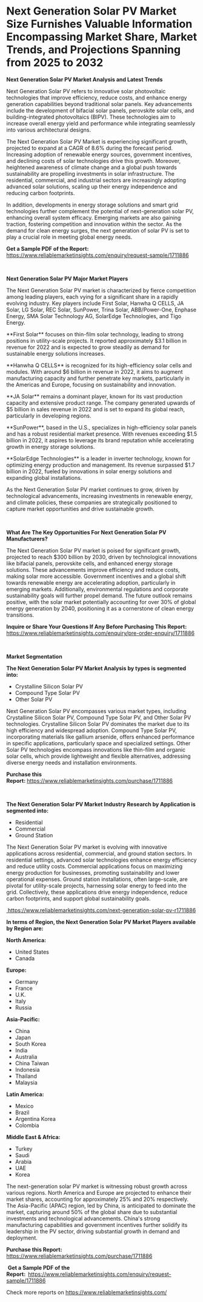 <p><h1>Next Generation Solar PV Market Size Furnishes Valuable Information Encompassing Market Share, Market Trends, and Projections Spanning from 2025 to 2032</h1></p><p><strong>Next Generation Solar PV Market Analysis and Latest Trends</strong></p>
<p><p>Next Generation Solar PV refers to innovative solar photovoltaic technologies that improve efficiency, reduce costs, and enhance energy generation capabilities beyond traditional solar panels. Key advancements include the development of bifacial solar panels, perovskite solar cells, and building-integrated photovoltaics (BIPV). These technologies aim to increase overall energy yield and performance while integrating seamlessly into various architectural designs.</p><p>The Next Generation Solar PV Market is experiencing significant growth, projected to expand at a CAGR of 8.6% during the forecast period. Increasing adoption of renewable energy sources, government incentives, and declining costs of solar technologies drive this growth. Moreover, heightened awareness of climate change and a global push towards sustainability are propelling investments in solar infrastructure. The residential, commercial, and industrial sectors are increasingly adopting advanced solar solutions, scaling up their energy independence and reducing carbon footprints.</p><p>In addition, developments in energy storage solutions and smart grid technologies further complement the potential of next-generation solar PV, enhancing overall system efficacy. Emerging markets are also gaining traction, fostering competition and innovation within the sector. As the demand for clean energy surges, the next generation of solar PV is set to play a crucial role in meeting global energy needs.</p></p>
<p><strong>Get a Sample PDF of the Report:&nbsp;</strong> <a href="https://www.reliablemarketinsights.com/enquiry/request-sample/1711886?utm_campaign=3289&utm_medium=2&utm_source=Github&utm_content=ia&utm_term=27032025&utm_id=next-generation-solar-pv">https://www.reliablemarketinsights.com/enquiry/request-sample/1711886</a></p>
<p>&nbsp;</p>
<p><strong>Next Generation Solar PV Major Market Players</strong></p>
<p><p>The Next Generation Solar PV market is characterized by fierce competition among leading players, each vying for a significant share in a rapidly evolving industry. Key players include First Solar, Hanwha Q CELLS, JA Solar, LG Solar, REC Solar, SunPower, Trina Solar, ABB/Power-One, Enphase Energy, SMA Solar Technology AG, SolarEdge Technologies, and Tigo Energy.</p><p>**First Solar** focuses on thin-film solar technology, leading to strong positions in utility-scale projects. It reported approximately $3.1 billion in revenue for 2022 and is expected to grow steadily as demand for sustainable energy solutions increases.</p><p>**Hanwha Q CELLS** is recognized for its high-efficiency solar cells and modules. With around $6 billion in revenue in 2022, it aims to augment manufacturing capacity and further penetrate key markets, particularly in the Americas and Europe, focusing on sustainability and innovation.</p><p>**JA Solar** remains a dominant player, known for its vast production capacity and extensive product range. The company generated upwards of $5 billion in sales revenue in 2022 and is set to expand its global reach, particularly in developing regions.</p><p>**SunPower**, based in the U.S., specializes in high-efficiency solar panels and has a robust residential market presence. With revenues exceeding $1.5 billion in 2022, it aspires to leverage its brand reputation while accelerating growth in energy storage solutions.</p><p>**SolarEdge Technologies** is a leader in inverter technology, known for optimizing energy production and management. Its revenue surpassed $1.7 billion in 2022, fueled by innovations in solar energy solutions and expanding global installations.</p><p>As the Next Generation Solar PV market continues to grow, driven by technological advancements, increasing investments in renewable energy, and climate policies, these companies are strategically positioned to capture market opportunities and drive sustainable growth.</p></p>
<p>&nbsp;</p>
<p><strong>What Are The Key Opportunities For Next Generation Solar PV Manufacturers?</strong></p>
<p><p>The Next Generation Solar PV market is poised for significant growth, projected to reach $300 billion by 2030, driven by technological innovations like bifacial panels, perovskite cells, and enhanced energy storage solutions. These advancements improve efficiency and reduce costs, making solar more accessible. Government incentives and a global shift towards renewable energy are accelerating adoption, particularly in emerging markets. Additionally, environmental regulations and corporate sustainability goals will further propel demand. The future outlook remains positive, with the solar market potentially accounting for over 30% of global energy generation by 2040, positioning it as a cornerstone of clean energy transitions.</p></p>
<p><strong>Inquire or Share Your Questions If Any Before Purchasing This Report:</strong> <a href="https://www.reliablemarketinsights.com/enquiry/pre-order-enquiry/1711886?utm_campaign=3289&utm_medium=2&utm_source=Github&utm_content=ia&utm_term=27032025&utm_id=next-generation-solar-pv">https://www.reliablemarketinsights.com/enquiry/pre-order-enquiry/1711886</a></p>
<p>&nbsp;</p>
<p><strong>Market Segmentation</strong></p>
<p><strong>The Next Generation Solar PV Market Analysis by types is segmented into:</strong></p>
<p><ul><li>Crystalline Silicon Solar PV</li><li>Compound Type Solar PV</li><li>Other Solar PV</li></ul></p>
<p><p>Next Generation Solar PV encompasses various market types, including Crystalline Silicon Solar PV, Compound Type Solar PV, and Other Solar PV technologies. Crystalline Silicon Solar PV dominates the market due to its high efficiency and widespread adoption. Compound Type Solar PV, incorporating materials like gallium arsenide, offers enhanced performance in specific applications, particularly space and specialized settings. Other Solar PV technologies encompass innovations like thin-film and organic solar cells, which provide lightweight and flexible alternatives, addressing diverse energy needs and installation environments.</p></p>
<p><strong>Purchase this Report:&nbsp;</strong><a href="https://www.reliablemarketinsights.com/purchase/1711886?utm_campaign=3289&utm_medium=2&utm_source=Github&utm_content=ia&utm_term=27032025&utm_id=next-generation-solar-pv">https://www.reliablemarketinsights.com/purchase/1711886</a></p>
<p>&nbsp;</p>
<p><strong>The Next Generation Solar PV Market Industry Research by Application is segmented into:</strong></p>
<p><ul><li>Residential</li><li>Commercial</li><li>Ground Station</li></ul></p>
<p><p>The Next Generation Solar PV market is evolving with innovative applications across residential, commercial, and ground station sectors. In residential settings, advanced solar technologies enhance energy efficiency and reduce utility costs. Commercial applications focus on maximizing energy production for businesses, promoting sustainability and lower operational expenses. Ground station installations, often large-scale, are pivotal for utility-scale projects, harnessing solar energy to feed into the grid. Collectively, these applications drive energy independence, reduce carbon footprints, and support global sustainability goals.</p></p>
<p><a href="https://www.reliablemarketinsights.com/next-generation-solar-pv-r1711886?utm_campaign=3289&utm_medium=2&utm_source=Github&utm_content=ia&utm_term=27032025&utm_id=next-generation-solar-pv">&nbsp;https://www.reliablemarketinsights.com/next-generation-solar-pv-r1711886</a></p>
<p><strong>In terms of Region, the Next Generation Solar PV Market Players available by Region are:</strong></p>
<p>
    <p> <strong> North America: </strong>
        <ul>
            <li>United States</li>
            <li>Canada</li>
        </ul>
        </p> 
    <p> <strong> Europe: </strong>
        <ul>
            <li>Germany</li>
            <li>France</li>
            <li>U.K.</li>
            <li>Italy</li>
            <li>Russia</li>
        </ul>
        </p> 
    <p> <strong> Asia-Pacific: </strong>
        <ul>
            <li>China</li>
            <li>Japan</li>
            <li>South Korea</li>
            <li>India</li>
            <li>Australia</li>
            <li>China Taiwan</li>
            <li>Indonesia</li>
            <li>Thailand</li>
            <li>Malaysia</li>
        </ul>
        </p> 
    <p> <strong> Latin America: </strong>
        <ul>
            <li>Mexico</li>
            <li>Brazil</li>
            <li>Argentina Korea</li>
            <li>Colombia</li>
        </ul>
        </p> 
    <p> <strong> Middle East & Africa: </strong>
        <ul>
            <li>Turkey</li>
            <li>Saudi</li>
            <li>Arabia</li>
            <li>UAE</li>
            <li>Korea</li>
        </ul>
    </p>
    </p>
<p><p>The next-generation solar PV market is witnessing robust growth across various regions. North America and Europe are projected to enhance their market shares, accounting for approximately 25% and 20% respectively. The Asia-Pacific (APAC) region, led by China, is anticipated to dominate the market, capturing around 50% of the global share due to substantial investments and technological advancements. China's strong manufacturing capabilities and government incentives further solidify its leadership in the PV sector, driving substantial growth in demand and deployment.</p></p>
<p><strong>Purchase this Report: </strong><a href="https://www.reliablemarketinsights.com/purchase/1711886?utm_campaign=3289&utm_medium=2&utm_source=Github&utm_content=ia&utm_term=27032025&utm_id=next-generation-solar-pv">https://www.reliablemarketinsights.com/purchase/1711886</a></p>
<p>&nbsp;<strong>Get a Sample PDF of the Report:&nbsp;&nbsp;</strong><a href="https://www.reliablemarketinsights.com/enquiry/request-sample/1711886?utm_campaign=3289&utm_medium=2&utm_source=Github&utm_content=ia&utm_term=27032025&utm_id=next-generation-solar-pv">https://www.reliablemarketinsights.com/enquiry/request-sample/1711886</a></p>
<p><strong></strong></p>
<p>Check more reports on <a href="https://www.reliablemarketinsights.com/?utm_campaign=3289&utm_medium=2&utm_source=Github&utm_content=ia&utm_term=27032025&utm_id=next-generation-solar-pv">https://www.reliablemarketinsights.com/</a></p>